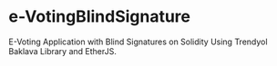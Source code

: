 # e-VotingBlindSignature
E-Voting Application with Blind Signatures on Solidity Using Trendyol Baklava Library and EtherJS.
